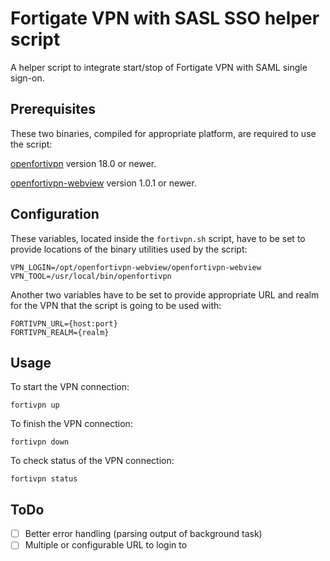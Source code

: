 # Fortigate VPN with SASL SSO helper script

A helper script to integrate start/stop of Fortigate VPN with SAML single sign-on.

## Prerequisites

These two binaries, compiled for appropriate platform, are required to use the script:

[openfortivpn](https://github.com/adrienverge/openfortivpn) version 18.0 or newer.

[openfortivpn-webview](https://github.com/gm-vm/openfortivpn-webview) version 1.0.1 or newer.

## Configuration

These variables, located inside the `fortivpn.sh` script, have to be set to provide locations of the binary utilities used by the script:

```shell
VPN_LOGIN=/opt/openfortivpn-webview/openfortivpn-webview
VPN_TOOL=/usr/local/bin/openfortivpn
```

Another two variables have to be set to provide appropriate URL and realm for the VPN that the script is going to be used with:

```shell
FORTIVPN_URL={host:port}
FORTIVPN_REALM={realm}
```

## Usage

To start the VPN connection:

```shell
fortivpn up
```

To finish the VPN connection:

```shell
fortivpn down
```

To check status of the VPN connection:

```shell
fortivpn status
```

## ToDo

- [ ] Better error handling (parsing output of background task)
- [ ] Multiple or configurable URL to login to